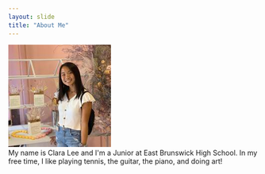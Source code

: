 ```yaml
---
layout: slide
title: "About Me"
---
```


![](bioimage.jpg) <br/>
My name is Clara Lee and I'm a Junior at East Brunswick High School. In my free time, I like playing tennis, the guitar, the piano, and doing art!


